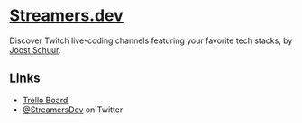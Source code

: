 # [Streamers.dev](https://streamers.dev)

Discover Twitch live-coding channels featuring your favorite tech stacks, by [Joost Schuur](https://twitter.com/joostschuur).

## Links

* [Trello Board](https://trello.com/b/a9k1kC65)
* [@StreamersDev](https://twitter.com/StreamersDev) on Twitter